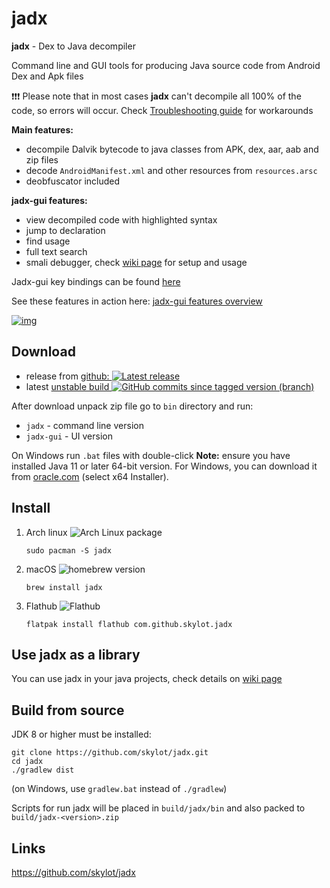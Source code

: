 # jadx

**jadx** - Dex to Java decompiler

Command line and GUI tools for producing Java source code from Android Dex and Apk files

❗❗❗ Please note that in most cases **jadx** can't decompile all 100% of the code, so errors will occur. Check [Troubleshooting guide](https://github.com/skylot/jadx/wiki/Troubleshooting-Q&A#decompilation-issues) for workarounds

**Main features:**

- decompile Dalvik bytecode to java classes from APK, dex, aar, aab and zip files
- decode `AndroidManifest.xml` and other resources from `resources.arsc`
- deobfuscator included

**jadx-gui features:**

- view decompiled code with highlighted syntax
- jump to declaration
- find usage
- full text search
- smali debugger, check [wiki page](https://github.com/skylot/jadx/wiki/Smali-debugger) for setup and usage

Jadx-gui key bindings can be found [here](https://github.com/skylot/jadx/wiki/JADX-GUI-Key-bindings)

See these features in action here: [jadx-gui features overview](https://github.com/skylot/jadx/wiki/jadx-gui-features-overview)

[![img](https://user-images.githubusercontent.com/118523/142730720-839f017e-38db-423e-b53f-39f5f0a0316f.png)](https://user-images.githubusercontent.com/118523/142730720-839f017e-38db-423e-b53f-39f5f0a0316f.png)

## Download

- release from [github: ![Latest release](https://camo.githubusercontent.com/0d2bf856ffd8f6a4069065d5ab98ff4fb8f9b62b4645bfb868faffb4ad4caa4d/68747470733a2f2f696d672e736869656c64732e696f2f6769746875622f72656c656173652f736b796c6f742f6a6164782e737667)](https://github.com/skylot/jadx/releases/latest)
- latest [unstable build ![GitHub commits since tagged version (branch)](https://camo.githubusercontent.com/31dab54bb9b0349c1a67547aed825e6945cdf4ed6af22d9df20df116a3fcd491/68747470733a2f2f696d672e736869656c64732e696f2f6769746875622f636f6d6d6974732d73696e63652f736b796c6f742f6a6164782f6c61746573742f6d6173746572)](https://nightly.link/skylot/jadx/workflows/build-artifacts/master)

After download unpack zip file go to `bin` directory and run:

- `jadx` - command line version
- `jadx-gui` - UI version

On Windows run `.bat` files with double-click
**Note:** ensure you have installed Java 11 or later 64-bit version. For Windows, you can download it from [oracle.com](https://www.oracle.com/java/technologies/downloads/#jdk17-windows) (select x64 Installer).

## Install

1. Arch linux ![Arch Linux package](https://camo.githubusercontent.com/885453bd019c57e86c4838e8fc6a63483aaad91b83d431295c60ecd2d99e03b1/68747470733a2f2f696d672e736869656c64732e696f2f617263686c696e75782f762f636f6d6d756e6974792f616e792f6a6164783f6c6162656c3d)

   ```
   sudo pacman -S jadx
   ```

2. macOS ![homebrew version](https://camo.githubusercontent.com/e71c481160fb67a6b5c5eb061301375d61367f80768cae09b48bee137793193c/68747470733a2f2f696d672e736869656c64732e696f2f686f6d65627265772f762f6a6164783f6c6162656c3d)

   ```
   brew install jadx
   ```

3. Flathub ![Flathub](https://camo.githubusercontent.com/d10f23dc87da90a913320ee774ca833d4399628befb5af94893cffd487e60878/68747470733a2f2f696d672e736869656c64732e696f2f666c61746875622f762f636f6d2e6769746875622e736b796c6f742e6a6164783f6c6162656c3d)

   ```
   flatpak install flathub com.github.skylot.jadx
   ```

## Use jadx as a library

You can use jadx in your java projects, check details on [wiki page](https://github.com/skylot/jadx/wiki/Use-jadx-as-a-library)

## Build from source

JDK 8 or higher must be installed:

```
git clone https://github.com/skylot/jadx.git
cd jadx
./gradlew dist
```

(on Windows, use `gradlew.bat` instead of `./gradlew`)

Scripts for run jadx will be placed in `build/jadx/bin` and also packed to `build/jadx-<version>.zip`

## Links

https://github.com/skylot/jadx